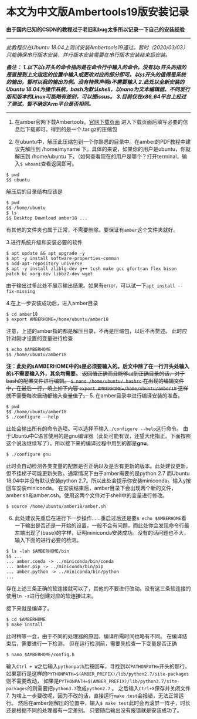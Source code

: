 # 本文为中文版Ambertools19版安装记录

**由于国内已知的CSDN的教程过于老旧和bug太多所以记录一下自己的安装经验**

---

*此教程仅在Ubuntu 18.04上测试安装Ambertools19通过。暂时（2020/03/03）只能确保串行版本安装，并行版本安装需要在串行版本安装结束后安装。*

***备注：***
***1.以下以`$`开头的命令指的是在命令行中输入的命令。没有以`$`开头的指的是直接到上文指定的位置中输入或更改对应的部分即可。以`$$`开头的值得是系统的输出，暂时以我的输出为例。没有特殊声明`$`不需要输入***
***2.此处以全新安装的Ubuntu 18.04为操作系统，bash为默认shell，以nano为文本编辑器。不同发行版和版本的Linux可能略有差别，可以提issus。***
***3.目前仅在x86_64平台上经过了测试，暂不确定Arm平台是否相同。***

---

1. 在amber官网下载Ambertools。[官网下载页面](http://ambermd.org/GetAmber.php) 进入下载页面后填写必要的信息后下载即可。得到的是一个.tar.gz的压缩包

2. 在ubuntu中，解压此压缩包到一个你熟悉的目录中。在amber的PDF教程中建议先解压到  /home/myname  下。具体的来说，如果你的用户是ubuntu，你就解压到  /home/ubuntu  下。（如何查看现在的用户是哪个？打开terminal，输入`$ whoami`查看返回即可。
```
$ pwd
$$ ubuntu
```
解压后的目录结构应该是
```
$ pwd
$$ /home/ubuntu
$ ls
$$ Desktop Download amber18 ... 
```
有其他的文件夹也属于正常，不需要删除。要保证有`amber`这个文件夹就好。

3.进行系统升级和安装必要的软件
```
$ apt update && apt upgrade -y
$ apt -y install software-properties-common
$ add-apt-repository universe
$ apt -y install zliblg-dev g++ tcsh make gcc gfortran flex bison patch bc xorg-dev libbz2-dev wget
```
由于输出过多此处不展示输出结果。如果有error，可以试一下`apt install --fix-missing`

4.在上一步安装成功后，进入amber目录
```
$ cd amber18
$ export AMBERHOME=/home/ubuntu/amber18
```
注意，上述的amber指的都是解压目录，不再是压缩包，以后不再赘述。
此时应针对刚才设置的变量进行检查
```
$ echo $AMBERHOME
$$ /home/ubuntu/amber18
```
**注：此处的`$`AMBERHOME中的`$`是必须要输入的。后文中除了在一行开头处输入的`$`不需要输入外，其余均需要。**
~~返回值正确而且能够`cd`到正确目录的话，对于bash的配置文件进行编辑。
`$ nano /home/ubuntu/.bashrc`
在出现的编辑文件中，在最后一行，填上如下内容
`export AMBERHOME=/home/ubuntu/amber18`
这样就不需要每次启动都输入变量值了。~~
5. 在amber目录中进行编译安装的准备。
```
$ pwd
$$ /home/ubuntu/amber18
$ ./configure --help
```
此处会输出所有的命令选项。可以选择不输入`./configure --help`这行命令。
由于Ubuntu中C语言使用的是gnu编译器（此处可能有误，还望大佬指正。下面按照这个说法继续写了）。所以接下来的编译过程中用到的都是**gnu**。
```
$ ./configure gnu
```
此时会自动检测各类变量的配置是否正确以及是否有更新的版本。此处建议更新，但不挂梯子可能更新失败。通常情况下由于amber需要的是python 2.7 而Ubuntu 18.04中并没有默认安装python 2.7。所以此处会提示你安装miniconda。输入y按回车安装miniconda。
在安装结束后，amber目录下会出现两个新的文件，amber.sh和amber.csh。使用这两个文件对于shell中的变量进行修改。
```
$ source /home/ubuntu/amber18/amber.sh
```
6. 此处建议先重启在进行下一步操作……重启过后还是要`$ echo $AMBERHOME`看一下输出是否还是一开始的设置。一般不会有问题，而此处你会发现命令行最左端出现了(base)的字样，证明miniconda安装成功。没有的话问题也不大，输入下面的进行必要的检测。
```
$ ls -lah $AMBERHOME/bin
$$ ...
... amber.conda -> ../miniconda/bin/conda
... amber.pip -> ../miniconda/bin/pip
... amber.python -> ../miniconda/bin/python
...
```
存在上述三条正确的软连接就可以了，其他的不要进行改动。没有这三条软连接的使用`ln -s`进行创建对应的软连接过来。

接下来就是编译了。 
```
$ cd $AMBERHOME
$ make install
```
此时稍等一会，由于不同的处理器的原因，编译所需时间也略有不同。
在编译结束后，需要进行一下检测。
但在运行检测前，需要先检查一下变量是否正确
```
$ nano $AMBERHOME/config.h
```
输入`Ctrl + W`之后输入`pythonpath`后按回车，寻找到以`PATHONPATH=`开头的那行。
如果那行是这样的`PYTHONPATH=$(AMBER_PREFIX)/lib/python2.7/site-packages`则不需要改动，
如果是`PYTHONPATH=$(AMBER_PREFIX)/lib/python3.7/site-packages`的则需要把`python3.7`改成`python2.7` 。
之后输入`Ctrl+X`保存并关闭文件
7. 为啥上一步要改呢，因为不改的话，直接运行`make test`会报错，无法正常运行。
然后在amber刚解压的位置中，输入`$ make test`此时会再滚屏一阵子，时长还是根据不同的处理器有一定差别。
只要随后输出没有报错就是安装成功了。

